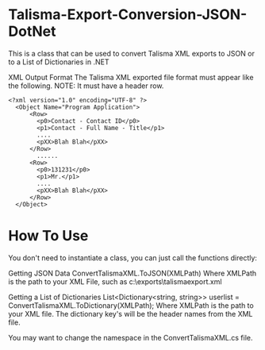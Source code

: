 Talisma-Export-Conversion-JSON-DotNet
=====================================

This is a class that can be used to convert Talisma XML exports to JSON or to a List of Dictionaries in .NET

XML Output Format
The Talisma XML exported file format must appear like the following.  NOTE: It must have a header row.

    <?xml version="1.0" encoding="UTF-8" ?>
      <Object Name="Program Application">
          <Row>
            <p0>Contact - Contact ID</p0>
            <p1>Contact - Full Name - Title</p1>
            ....
            <pXX>Blah Blah</pXX>
          </Row>
            ......
          <Row>
            <p0>131231</p0>
            <p1>Mr.</p1>
            ....
            <pXX>Blah Blah</pXX>
          </Row>
      </Object>


How To Use
==========

You don't need to instantiate a class, you can just call the functions directly:

Getting JSON Data
ConvertTalismaXML.ToJSON(XMLPath)
Where XMLPath is the path to your XML File, such as c:\exports\talismaexport.xml

Getting a List of Dictionaries
List<Dictionary<string, string>> userlist = ConvertTalismaXML.ToDictionary(XMLPath);
Where XMLPath is the path to your XML file.
The dictionary key's will be the header names from the XML file.

You may want to change the namespace in the ConvertTalismaXML.cs file.


